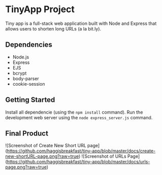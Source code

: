 # TinyApp Project

Tiny app is a full-stack web application built with Node and Express that allows users to shorten long URLs (a la bit.ly).

## Dependencies

- Node.js
- Express
- EJS
- bcrypt
- body-parser
- cookie-session

## Getting Started 

Install all dependencie (using the `npm install` command). 
Run the development web server using the `node express_server.js` command.

## Final Product

![Screenshot of Create New Short URL page] (https://github.com/haggisbreakfast/tiny-app/blob/master/docs/create-new-shortURL-page.png?raw=true)
![Screenshot of URLs Page] (https://github.com/haggisbreakfast/tiny-app/blob/master/docs/urls-page.png?raw=true)
